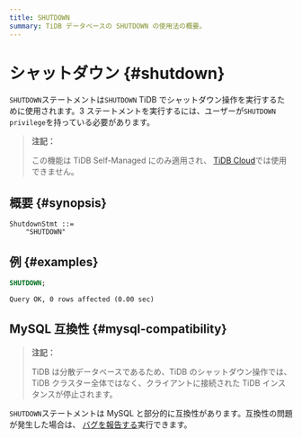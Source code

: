 ```yaml
---
title: SHUTDOWN
summary: TiDB データベースの SHUTDOWN の使用法の概要。
---
```


# シャットダウン {#shutdown}

`SHUTDOWN`ステートメントは`SHUTDOWN` TiDB でシャットダウン操作を実行するために使用されます。3 ステートメントを実行するには、ユーザーが`SHUTDOWN privilege`を持っている必要があります。

> **注記：**
>
> この機能は TiDB Self-Managed にのみ適用され、 [TiDB Cloud](https://docs.pingcap.com/tidbcloud/)では使用できません。

## 概要 {#synopsis}

```ebnf+diagram
ShutdownStmt ::=
    "SHUTDOWN"
```

## 例 {#examples}

```sql
SHUTDOWN;
```

    Query OK, 0 rows affected (0.00 sec)

## MySQL 互換性 {#mysql-compatibility}

> **注記：**
>
> TiDB は分散データベースであるため、TiDB のシャットダウン操作では、TiDB クラスター全体ではなく、クライアントに接続された TiDB インスタンスが停止されます。

`SHUTDOWN`ステートメントは MySQL と部分的に互換性があります。互換性の問題が発生した場合は、 [バグを報告する](https://docs.pingcap.com/tidb/stable/support)実行できます。
